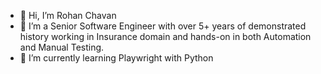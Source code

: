 - 👋 Hi, I’m Rohan Chavan
- 👀 I’m a Senior Software Engineer with over 5+ years of demonstrated history working in Insurance domain and hands-on in both Automation and Manual Testing.
- 🌱 I’m currently learning Playwright with Python

<!---
RohanChavan1994/RohanChavan1994 is a ✨ special ✨ repository because its `README.md` (this file) appears on your GitHub profile.
You can click the Preview link to take a look at your changes.
--->
